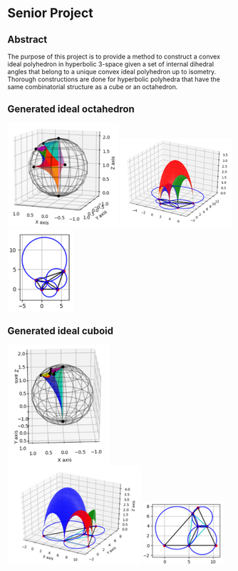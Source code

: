 # Senior Project

## Abstract 
The purpose of this project is to provide a method to construct a convex ideal polyhedron in hyperbolic 3-space given a set of internal dihedral angles that belong to a unique convex ideal polyhedron up to isometry. Thorough constructions are done for hyperbolic polyhedra that have the same combinatorial structure as a cube or an octahedron.

## Generated ideal octahedron 
<p float="left">
  <img src="img/octa-sphere.png" width="250" />
  <img src="img/octa-upper.png" width="250" /> 
  <img src="img/octa-verticies.png" width="150" />
</p>

## Generated ideal cuboid
<p float="left">
  <img src="img/cube-sphere.png" width="230" />
  <img src="img/cube-upper.png" width="300" /> 
  <img src="img/cube-vertices.png" width="180" />
</p>



